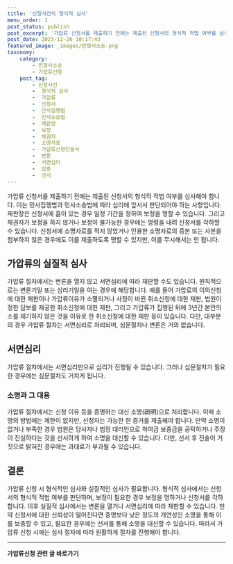 ```yaml
---
title: '신청사건의 형식적 심사'
menu_order: 1
post_status: publish
post_excerpt: '가압류 신청서를 제출하기 전에는 제출된 신청서의 형식적 적법 여부를 심사해야 합니다. 이는 민사집행법과 민사소송법에 따라 심리에 앞서서 판단되어야 하는 사항입니다. 재판장은 신청서에 흠이 있는 경우 일정 기간을 정하여 보정을 명할 수 있습니다. 그리고 채권자가 보정을 하지 않거나 보정이 불가능한 경우에는 명령을 내려 신청서를 각하할 수 있습니다. 신청서에 소명자료를 적지 않았거나 인용한 소명자료의 증본 또는 사본을 첨부하지 않은 경우에도 이를 제출하도록 명할 수 있지만, 이를 무시해서는 안 됩니다.'
post_date: 2023-12-26 10:17:43
featured_image: _images/민형사소송.png
taxonomy:
    category:
        - 민형사소송
        - 가압류신청
    post_tag:
        - 신청사건
        -  형식적 심사
        -  가압류
        -  신청서
        -  민사집행법
        -  민사소송법
        -  재판장
        -  보정
        -  채권자
        -  소명자료
        -  가압류신청진술서
        -  변론
        -  서면심리
        -  입증
        -  선서
---
```



가압류 신청서를 제출하기 전에는 제출된 신청서의 형식적 적법 여부를 심사해야 합니다. 이는 민사집행법과 민사소송법에 따라 심리에 앞서서 판단되어야 하는 사항입니다. 재판장은 신청서에 흠이 있는 경우 일정 기간을 정하여 보정을 명할 수 있습니다. 그리고 채권자가 보정을 하지 않거나 보정이 불가능한 경우에는 명령을 내려 신청서를 각하할 수 있습니다. 신청서에 소명자료를 적지 않았거나 인용한 소명자료의 증본 또는 사본을 첨부하지 않은 경우에도 이를 제출하도록 명할 수 있지만, 이를 무시해서는 안 됩니다.

## 가압류의 실질적 심사

가압류 절차에서는 변론을 열지 않고 서면심리에 따라 재판할 수도 있습니다. 원칙적으로는 변론기일 또는 심리기일을 여는 경우에 해당합니다. 예를 들어 가압료의 이의신청에 대한 재판이나 가압류이유가 소멸되거나 사정이 바뀐 취소신청에 대한 재판, 법원이 정한 담보를 제공한 취소신청에 대한 재판, 그리고 가압류가 집행된 뒤에 3년간 본안의 소를 제기하지 않은 것을 이유로 한 취소신청에 대한 재판 등이 있습니다. 다만, 대부분의 경우 가압류 절차는 서면심리로 처리되며, 심문절차나 변론은 거의 없습니다.

## 서면심리

가압류 절차에서는 서면심리만으로 심리가 진행될 수 있습니다. 그러나 심문절차가 필요한 경우에는 심문절차도 거치게 됩니다.

### 소명과 그 대용

가압류 절차에서는 신청 이유 등을 증명하는 대신 소명(疏明)으로 처리합니다. 이때 소명의 방법에는 제한이 없지만, 신청자는 가능한 한 증거를 제출해야 합니다. 만약 소명이 없거나 부족한 경우 법원은 당사자나 법정 대리인으로 하여금 보증금을 공탁하거나 주장이 진실하다는 것을 선서하게 하여 소명을 대신할 수 있습니다. 다만, 선서 후 진술이 거짓으로 밝혀진 경우에는 과태료가 부과될 수 있습니다.

## 결론

가압류 신청 시 형식적인 심사와 실질적인 심사가 필요합니다. 형식적 심사에서는 신청서의 형식적 적법 여부를 판단하며, 보정이 필요한 경우 보정을 명하거나 신청서를 각하합니다. 이후 실질적 심사에서는 변론을 열거나 서면심리에 따라 재판할 수 있습니다. 만약 신청서에 대한 신뢰성이 떨어진다면 증명보다 낮은 정도의 개연성인 소명을 통해 이를 보충할 수 있고, 필요한 경우에는 선서를 통해 소명을 대신할 수 있습니다. 따라서 가압류 신청 시에는 심사 절차에 따라 원활하게 절차를 진행해야 합니다.
                       
<!-- wp:separator -->
<hr class="wp-block-separator has-alpha-channel-opacity"/>
<!-- /wp:separator -->

<!-- wp:group {"backgroundColor":"base","layout":{"type":"constrained"}} -->
<div class="wp-block-group has-base-background-color has-background"><!-- wp:paragraph {"align":"center","fontSize":"medium"} -->
<p class="has-text-align-center has-large-font-size"><strong>가압류신청 관련 글 바로가기</strong></p>
<!-- /wp:paragraph -->


<!-- wp:latest-posts
{"categories":[{"id":14445,"count":19,"description":"","link":"https://uknowlaw.com/category/%ea%b0%80%ec%95%95%eb%a5%98%ec%8b%a0%ec%b2%ad/","name":"가압류신청","slug":"가압류신청","taxonomy":"category","parent":0,"meta":[],"_links":{"self":[{"href":"https://uknowlaw.com/wp-json/wp/v2/categories/14445"}],"collection":[{"href":"https://uknowlaw.com/wp-json/wp/v2/categories"}],"about":[{"href":"https://uknowlaw.com/wp-json/wp/v2/taxonomies/category"}],"wp:post_type":[{"href":"https://uknowlaw.com/wp-json/wp/v2/posts?categories=14445"}],"curies":[{"name":"wp","href":"https://api.w.org/{rel}","templated":true}]}}],"postsToShow":100,"excerptLength":28,"postLayout":"grid","columns":2,"featuredImageAlign":"left","featuredImageSizeSlug":"large","fontSize":"small"} /--></div>
<!-- /wp:group -->